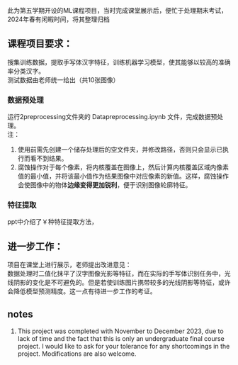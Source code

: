 此为第五学期开设的ML课程项目，当时完成课堂展示后，便忙于处理期末考试，2024年春有闲暇时间，将其整理归档   


## 课程项目要求：
搜集训练数据，提取手写体汉字特征，训练机器学习模型，使其能够以较高的准确率分类汉字。   
测试数据由老师统一给出（共10张图像）


### 数据预处理
运行2preprocessing文件夹的 Datapreprocessing.ipynb 文件，完成数据预处理。  
注： 
1. 使用前需先创建一个储存处理后的空文件夹，并修改路径，否则只会显示已执行而看不到结果。
2. 腐蚀操作对于每个像素，将内核覆盖在图像上，然后计算内核覆盖区域内像素值的最小值，并将该最小值作为结果图像中对应像素的新值。这样，腐蚀操作会使图像中的物体**边缘变得更加锐利**，便于识别图像轮廓特征。

### 特征提取

ppt中介绍了￥种特征提取方法，




## 进一步工作：
项目在课堂上进行展示，老师提出改进意见：  
数据处理时二值化抹平了汉字图像光影等特征，而在实际的手写体识别任务中，光线阴影的变化是不可避免的。但是若使训练图片携带较多的光线阴影等特征，或许会降低模型预测精度。这一点有待进一步工作的考证。


## notes
1. This project was completed with November to December 2023, due to lack of time and the fact that this is only an undergraduate final course project. I would like to ask for your tolerance for any shortcomings in the project. Modifications are also welcome.
